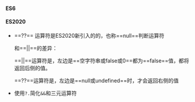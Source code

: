 #### ES6

#### ES2020

- ==??==  运算符是ES2020新引入的的，也称==null==判断运算符

  和==||==的差异：

  ==||==运算符是，左边是==空字符串或false或0==都为==false==值，都将返回后侧的值。

  ==??==运算符是，左边是==null或undefined==时，才会返回右侧的值

-  使用`?.`简化`&&`和三元运算符

